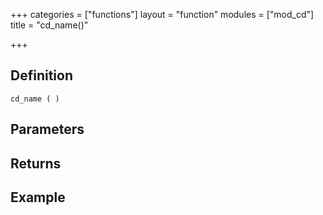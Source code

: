 +++
categories = ["functions"]
layout = "function"
modules = ["mod_cd"]
title = "cd_name()"

+++

## Definition

    cd_name ( )

## Parameters

## Returns

## Example

